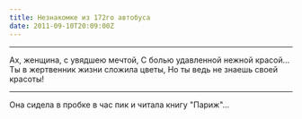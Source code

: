 ```yaml
---
title: Незнакомке из 172го автобуса
date: 2011-09-10T20:09:00Z
---
```


***
Ах, женщина, с увядшею мечтой,
С болью удавленной нежной красой…
Ты в жертвенник жизни сложила цветы,
Но ты ведь не знаешь своей красоты!
***

Она сидела в пробке в час пик и читала книгу "Париж"…